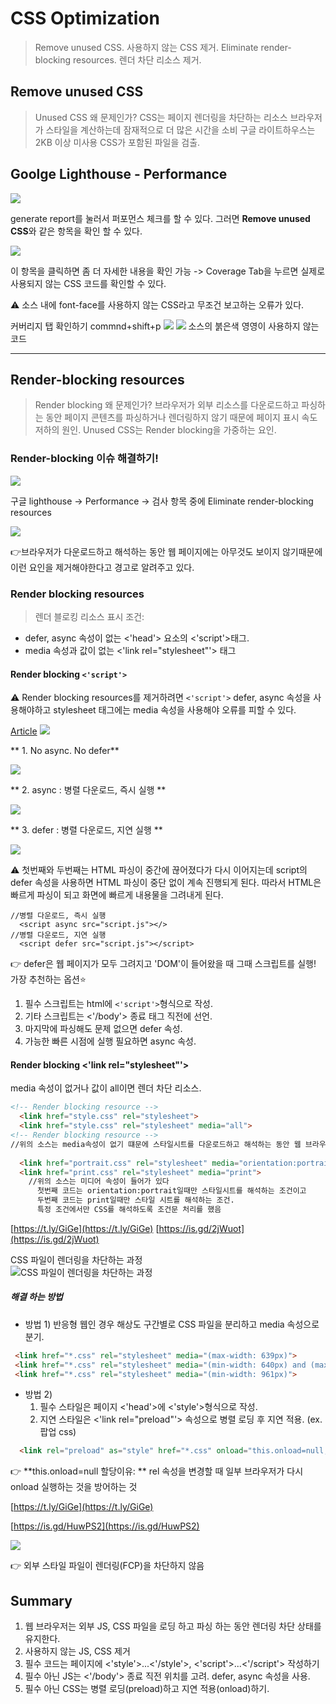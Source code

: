# CSS Optimization

> Remove unused CSS.
사용하지 않는 CSS 제거.
> Eliminate render-blocking resources.
렌더 차단 리소스 제거.


## Remove unused CSS
> Unused CSS 왜 문제인가?
CSS는 페이지 렌더링을 차단하는 리소스 브라우저가 스타일을 계산하는데 잠재적으로 더 많은 시간을 소비
구글 라이트하우스는 2KB 이상 미사용 CSS가 포함된 파일을 검출.

## Goolge Lighthouse - Performance
![](https://images.velog.io/images/dev_jihee/post/8cca8a33-5254-488a-bdc7-f0b645b4443b/image.png)

generate report를 눌러서 퍼포먼스 체크를 할 수 있다.
그러면 **Remove unused CSS**와 같은 항목을 확인 할 수 있다.

![](https://images.velog.io/images/dev_jihee/post/0a683ba1-c29e-4f00-b0bb-74e22b17d81e/image.png)

이 항목을 클릭하면 좀 더 자세한 내용을 확인 가능 -> Coverage Tab을 누르면 실제로 사용되지 않는 CSS 코드를 확인할 수 있다.

⚠ 소스 내에 font-face를 사용하지 않는 CSS라고 무조건 보고하는 오류가 있다.


커버리지 탭 확인하기 commnd+shift+p
![](https://images.velog.io/images/dev_jihee/post/d3d11bfa-5008-4a13-a3a3-e290f551479b/image.png)
![](https://images.velog.io/images/dev_jihee/post/98bc8493-07f7-4813-bc33-486cfce15157/image.png)
소스의 붉은색 영영이 사용하지 않는 코드



-------------------


## Render-blocking resources

> Render blocking 왜 문제인가?
브라우저가 외부 리소스를 다운로드하고 파싱하는 동안 페이지 콘텐츠를 파싱하거나 렌더링하지 않기 때문에 페이지 표시 속도 저하의 원인.
Unused CSS는 Render blocking을 가중하는 요인.


###  Render-blocking 이슈 해결하기!
![](https://images.velog.io/images/dev_jihee/post/8cca8a33-5254-488a-bdc7-f0b645b4443b/image.png)

구글 lighthouse -> Performance -> 검사 항목 중에 Eliminate render-blocking resources 

![](https://images.velog.io/images/dev_jihee/post/f9033d63-8bb4-4263-84f7-b638667e0cf0/image.png)

👉브라우저가 다운로드하고 해석하는 동안 웹 페이지에는 아무것도 보이지 않기때문에 이런 요인을 제거해야한다고 경고로 알려주고 있다.


### Render blocking resources
> 렌더 블로킹 리소스 표시 조건:
* defer, async 속성이 없는 <'head'> 요소의 <'script'>태그.
* media 속성과 값이 없는 <'link rel="stylesheet"'> 태그
  
 #### Render blocking <code><'script'></code>
  ⚠ Render blocking resources를 제거하려면 <code><'script'></code> defer, async 속성을 사용해야하고 stylesheet 태그에는 media 속성을 사용해야 오류를 피할 수 있다.

[Article](https://www.growingwiththeweb.com/2014/02/async-vs-defer-attributes.html)
![](https://images.velog.io/images/dev_jihee/post/e19d4aa6-7a43-4d20-9f38-1ae1e211556e/image.png)

  ** 1. No async. No defer**

![](https://images.velog.io/images/dev_jihee/post/2875d5fd-7b92-4a1b-9ccf-f6f78ed2f0c4/image.png)


  
  ** 2. async : 병렬 다운로드, 즉시 실행 **  

  ![](https://images.velog.io/images/dev_jihee/post/0c9b470d-1507-4bff-8a2d-2e345c166f7c/image.png)


  
  
  ** 3. defer : 병렬 다운로드, 지연 실행 **  

  ![](https://images.velog.io/images/dev_jihee/post/e370f695-bc03-4d2e-9a57-33500be4e1e1/image.png)
  


 ⚠ 첫번째와 두번째는 HTML 파싱이 중간에 끊어졌다가 다시 이어지는데 script의 defer 속성을 사용하면 HTML 파싱이 중단 없이 계속 진행되게 된다. 따라서 HTML은 빠르게 파싱이 되고 화면에 빠르게 내용물을 그려내게 된다.
  
```script
//병렬 다운로드, 즉시 실행
  <script async src="script.js"></>
//병렬 다운로드, 지연 실행
  <script defer src="script.js"></script>
```
  
 👉 defer은 웹 페이지가 모두 그려지고 'DOM'이 들어왔을 때 그때 스크립트를 실행! 가장 추천하는 옵션⭐
  
  1. 필수 스크립트는 html에 <code><'script'></code>형식으로 작성.
  2. 기타 스크립트는 <'/body'> 종료 태그 직전에 선언.
  3. 마지막에 파싱해도 문제 없으면 defer 속성.
  4. 가능한 빠른 시점에 실행 필요하면 async 속성.

#### Render blocking  <'link rel="stylesheet"'> 
media 속성이 없거나 값이 all이면 렌더 차단 리소스.
```html
<!-- Render blocking resource -->
  <link href="style.css" rel="stylesheet">
  <link href="style.css" rel="stylesheet" media="all">
<!-- Render blocking resource --> 
//위의 소스는 media속성이 없기 떄문에 스타일시트를 다운로드하고 해석하는 동안 웹 브라우저 화면에는 아무것도 그려 내지 않는다. 렌더 차단🚫
    
  <link href="portrait.css" rel="stylesheet" media="orientation:portrait">
  <link href="print.css" rel="stylesheet" media="print">    
    //위의 소스는 미디어 속성이 들어가 있다
      첫번째 코드는 orientation:portrait일때만 스타일시트를 해석하는 조건이고 
      두번째 코드는 print일때만 스타일 시트를 해석하는 조건.
      특정 조건에서만 CSS를 해석하도록 조건문 처리를 했음
```
 [https://t.ly/GiGe](https://t.ly/GiGe)
 [https://is.gd/2jWuot](https://is.gd/2jWuot)
    
CSS 파일이 렌더링을 차단하는 과정    
![CSS 파일이 렌더링을 차단하는 과정]( https://web-dev.imgix.net/image/admin/WhpaDYb98Rf03JmuPenp.png?auto=format&w=845)
  
##### 해결 하는 방법
*  방법 1) 반응형 웹인 경우 해상도 구간별로 CSS 파일을 분리하고 media 속성으로 분기.
  
  ```html
   <link href="*.css" rel="stylesheet" media="(max-width: 639px)">
   <link href="*.css" rel="stylesheet" media="(min-width: 640px) and (max-width:960px)">
   <link href="*.css" rel="stylesheet" media="(min-width: 961px)">
  ```
  
* 방법 2)
  1. 필수 스타일은 페이지 <'head'>에 <'style'>형식으로 작성.
  2. 지연 스타일은 <'link rel="preload"'> 속성으로 병렬 로딩 후 지연 적용. (ex. 팝업 css)
```html
  <link rel="preload" as="style" href="*.css" onload="this.onload=null;this.rel='stylesheet'">
``` 

  👉 **this.onload=null 할당이유: **
  rel 속성을 변경할 때 일부 브라우저가 다시 onload 실행하는 것을 방어하는 것
  
 [https://t.ly/GiGe](https://t.ly/GiGe)

 [https://is.gd/HuwPS2](https://is.gd/HuwPS2)


![](https://images.velog.io/images/dev_jihee/post/e7bb72be-0c3a-4c9c-bd65-44e141936afe/image.png)


  👉 외부 스타일 파일이 렌더링(FCP)을 차단하지 않음

  
  ## Summary  
  1. 웹 브라우저는 외부 JS, CSS 파일을 로딩 하고 파싱 하는 동안 렌더링 차단 상태를 유지한다.
  2. 사용하지 않는 JS, CSS 제거
  3. 필수 코드는 페이지에 <'style'>...<'/style'>, <'script'>...<'/script'> 작성하기
  4. 필수 아닌 JS는 <'/body'> 종료 직전 위치를 고려. defer, async 속성을 사용.
  5. 필수 아닌 CSS는 병렬 로딩(preload)하고 지연 적용(onload)하기.